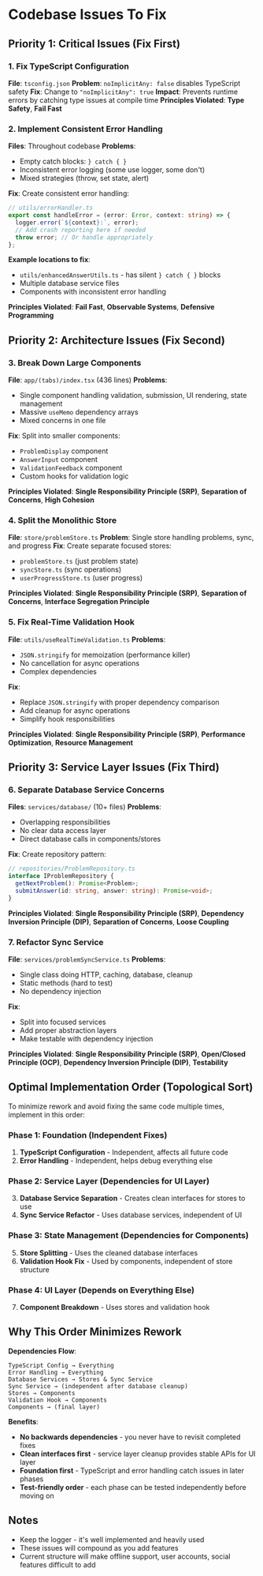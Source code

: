 # Codebase Issues To Fix

## Priority 1: Critical Issues (Fix First)

### 1. Fix TypeScript Configuration
**File**: `tsconfig.json`
**Problem**: `noImplicitAny: false` disables TypeScript safety
**Fix**: Change to `"noImplicitAny": true`
**Impact**: Prevents runtime errors by catching type issues at compile time
**Principles Violated**: **Type Safety**, **Fail Fast**

### 2. Implement Consistent Error Handling
**Files**: Throughout codebase
**Problems**:
- Empty catch blocks: `} catch { }`
- Inconsistent error logging (some use logger, some don't)
- Mixed strategies (throw, set state, alert)

**Fix**: Create consistent error handling:
```typescript
// utils/errorHandler.ts
export const handleError = (error: Error, context: string) => {
  logger.error(`${context}:`, error);
  // Add crash reporting here if needed
  throw error; // Or handle appropriately
};
```

**Example locations to fix**:
- `utils/enhancedAnswerUtils.ts` - has silent `} catch { }` blocks
- Multiple database service files
- Components with inconsistent error handling

**Principles Violated**: **Fail Fast**, **Observable Systems**, **Defensive Programming**

## Priority 2: Architecture Issues (Fix Second)

### 3. Break Down Large Components
**File**: `app/(tabs)/index.tsx` (436 lines)
**Problems**:
- Single component handling validation, submission, UI rendering, state management
- Massive `useMemo` dependency arrays
- Mixed concerns in one file

**Fix**: Split into smaller components:
- `ProblemDisplay` component
- `AnswerInput` component
- `ValidationFeedback` component
- Custom hooks for validation logic

**Principles Violated**: **Single Responsibility Principle (SRP)**, **Separation of Concerns**, **High Cohesion**

### 4. Split the Monolithic Store
**File**: `store/problemStore.ts`
**Problem**: Single store handling problems, sync, and progress
**Fix**: Create separate focused stores:
- `problemStore.ts` (just problem state)
- `syncStore.ts` (sync operations)
- `userProgressStore.ts` (user progress)

**Principles Violated**: **Single Responsibility Principle (SRP)**, **Separation of Concerns**, **Interface Segregation Principle**

### 5. Fix Real-Time Validation Hook
**File**: `utils/useRealTimeValidation.ts`
**Problems**:
- `JSON.stringify` for memoization (performance killer)
- No cancellation for async operations
- Complex dependencies

**Fix**:
- Replace `JSON.stringify` with proper dependency comparison
- Add cleanup for async operations
- Simplify hook responsibilities

**Principles Violated**: **Single Responsibility Principle (SRP)**, **Performance Optimization**, **Resource Management**

## Priority 3: Service Layer Issues (Fix Third)

### 6. Separate Database Service Concerns
**Files**: `services/database/` (10+ files)
**Problems**:
- Overlapping responsibilities
- No clear data access layer
- Direct database calls in components/stores

**Fix**: Create repository pattern:
```typescript
// repositories/ProblemRepository.ts
interface IProblemRepository {
  getNextProblem(): Promise<Problem>;
  submitAnswer(id: string, answer: string): Promise<void>;
}
```

**Principles Violated**: **Single Responsibility Principle (SRP)**, **Dependency Inversion Principle (DIP)**, **Separation of Concerns**, **Loose Coupling**

### 7. Refactor Sync Service
**File**: `services/problemSyncService.ts`
**Problems**:
- Single class doing HTTP, caching, database, cleanup
- Static methods (hard to test)
- No dependency injection

**Fix**:
- Split into focused services
- Add proper abstraction layers
- Make testable with dependency injection

**Principles Violated**: **Single Responsibility Principle (SRP)**, **Open/Closed Principle (OCP)**, **Dependency Inversion Principle (DIP)**, **Testability**

## Optimal Implementation Order (Topological Sort)

To minimize rework and avoid fixing the same code multiple times, implement in this order:

### Phase 1: Foundation (Independent Fixes)
1. **TypeScript Configuration** - Independent, affects all future code
2. **Error Handling** - Independent, helps debug everything else

### Phase 2: Service Layer (Dependencies for UI Layer)
3. **Database Service Separation** - Creates clean interfaces for stores to use
4. **Sync Service Refactor** - Uses database services, independent of UI

### Phase 3: State Management (Dependencies for Components)
5. **Store Splitting** - Uses the cleaned database interfaces
6. **Validation Hook Fix** - Used by components, independent of store structure

### Phase 4: UI Layer (Depends on Everything Else)
7. **Component Breakdown** - Uses stores and validation hook

## Why This Order Minimizes Rework

**Dependencies Flow**:
```
TypeScript Config → Everything
Error Handling → Everything
Database Services → Stores & Sync Service
Sync Service → (independent after database cleanup)
Stores → Components
Validation Hook → Components
Components → (final layer)
```

**Benefits**:
- **No backwards dependencies** - you never have to revisit completed fixes
- **Clean interfaces first** - service layer cleanup provides stable APIs for UI layer
- **Foundation first** - TypeScript and error handling catch issues in later phases
- **Test-friendly order** - each phase can be tested independently before moving on

## Notes
- Keep the logger - it's well implemented and heavily used
- These issues will compound as you add features
- Current structure will make offline support, user accounts, social features difficult to add
